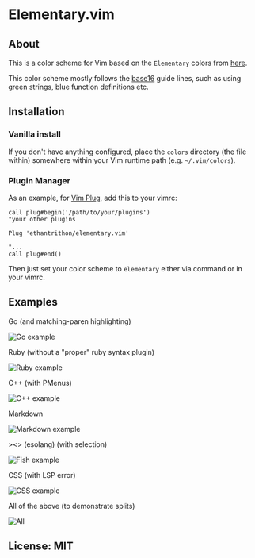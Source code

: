 # Elementary.vim

## About

This is a color scheme for Vim based on the `Elementary` colors from
[here](https://github.com/Mayccoll/Gogh).

This color scheme mostly follows the
[base16](http://chriskempson.com/projects/base16/) guide lines, such as
using green strings, blue function definitions etc.

## Installation

### Vanilla install

If you don't have anything configured, place the `colors` directory (the
file within) somewhere within your Vim runtime path (e.g.
`~/.vim/colors`).

### Plugin Manager

As an example, for [Vim Plug](https://github.com/junegunn/vim-plug), add
this to your vimrc:

```vim
call plug#begin('/path/to/your/plugins')
"your other plugins

Plug 'ethantrithon/elementary.vim'

"...
call plug#end()
```

Then just set your color scheme to `elementary` either
via command or in your vimrc.

## Examples

Go (and matching-paren highlighting)

![Go example](https://raw.github.com/ethantrithon/elementary.vim/master/screenshots/sample.go.png)

Ruby (without a "proper" ruby syntax plugin)

![Ruby example](https://raw.github.com/ethantrithon/elementary.vim/master/screenshots/sample.rb.png)

C++ (with PMenus)

![C++ example](https://raw.github.com/ethantrithon/elementary.vim/master/screenshots/sample.c++.png)

Markdown

![Markdown example](https://raw.github.com/ethantrithon/elementary.vim/master/screenshots/sample.md.png)

\><> (esolang) (with selection)

![Fish example](https://raw.github.com/ethantrithon/elementary.vim/master/screenshots/sample.><>.png)

CSS (with LSP error)

![CSS example](https://raw.github.com/ethantrithon/elementary.vim/master/screenshots/sample.css.png)

All of the above (to demonstrate splits)

![All](https://raw.github.com/ethantrithon/elementary.vim/master/screenshots/sample.all.png)

## License: MIT

